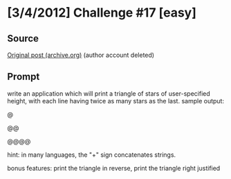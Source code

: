 # [3/4/2012] Challenge #17 [easy]

## Source

[Original post (archive.org)](https://web.archive.org/web/20130921102026/https://reddit.com/r/dailyprogrammer/comments/qheeu/342012_challenge_17_easy/) (author account deleted)

## Prompt

write an application which will print a triangle of stars of user-specified height, with each line having twice as many stars as the last. sample output:

@

@@

@@@@

hint: in many languages, the "+" sign concatenates strings.

bonus features: print the triangle in reverse, print the triangle right justified

